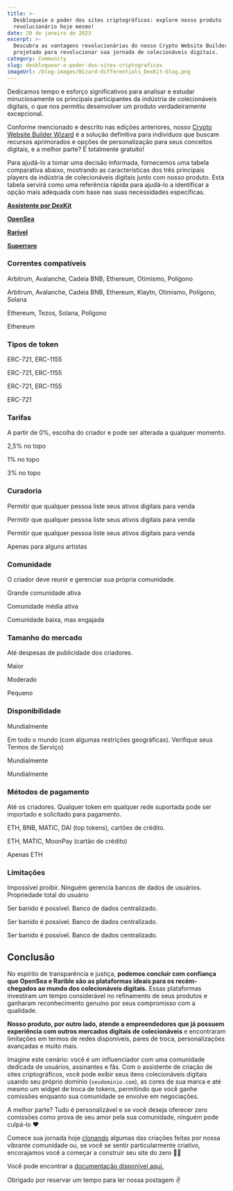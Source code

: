 ```yaml
---
title: >-
  Desbloqueie o poder dos sites criptográficos: explore nosso produto
  revolucionário hoje mesmo!
date: 20 de janeiro de 2023
excerpt: >-
  Descubra as vantagens revolucionárias do nosso Crypto Website Builder Wizard,
  projetado para revolucionar sua jornada de colecionáveis ​​digitais.
category: Community
slug: desbloquear-o-poder-dos-sites-criptograficos
imageUrl: /blog-images/Wizard-differentials_DexKit-blog.png
---
```

Dedicamos tempo e esforço significativos para analisar e estudar minuciosamente os principais participantes da indústria de colecionáveis ​​digitais, o que nos permitiu desenvolver um produto verdadeiramente excepcional.

Conforme mencionado e descrito nas edições anteriores, nosso [Crypto Website Builder Wizard](https://whitelabel-nft.dexkit.com/admin/create) é a solução definitiva para indivíduos que buscam recursos aprimorados e opções de personalização para seus conceitos digitais, e a melhor parte? É totalmente gratuito!

Para ajudá-lo a tomar uma decisão informada, fornecemos uma tabela comparativa abaixo, mostrando as características dos três principais players da indústria de colecionáveis ​​digitais junto com nosso produto. Esta tabela servirá como uma referência rápida para ajudá-lo a identificar a opção mais adequada com base nas suas necessidades específicas.

**[Assistente por DexKit](https://whitelabel-nft.dexkit.com/admin/create?_ga=2.19318648.1506910254.1705192601-1648656589.1702664712)**

**[OpenSea](https://opensea.io/)**

**[Rarível](https://rarible.com/)**

**[Superraro](https://superrare.com/)**

### Correntes compatíveis

Arbitrum, Avalanche, Cadeia BNB, Ethereum, Otimismo, Polígono

Arbitrum, Avalanche, Cadeia BNB, Ethereum, Klaytn, Otimismo, Polígono, Solana

Ethereum, Tezos, Solana, Polígono

Ethereum

### Tipos de token

ERC-721, ERC-1155

ERC-721, ERC-1155

ERC-721, ERC-1155

ERC-721

### Tarifas

A partir de 0%, escolha do criador e pode ser alterada a qualquer momento.

2,5% no topo

1% no topo

3% no topo

### Curadoria

Permitir que qualquer pessoa liste seus ativos digitais para venda

Permitir que qualquer pessoa liste seus ativos digitais para venda

Permitir que qualquer pessoa liste seus ativos digitais para venda

Apenas para alguns artistas

### Comunidade

O criador deve reunir e gerenciar sua própria comunidade.

Grande comunidade ativa

Comunidade média ativa

Comunidade baixa, mas engajada

### Tamanho do mercado

Até despesas de publicidade dos criadores.

Maior

Moderado

Pequeno

### Disponibilidade

Mundialmente

Em todo o mundo (com algumas restrições geográficas). Verifique seus Termos de Serviço)

Mundialmente

Mundialmente

### Métodos de pagamento

Até os criadores. Qualquer token em qualquer rede suportada pode ser importado e solicitado para pagamento.

ETH, BNB, MATIC, DAI (top tokens), cartões de crédito.

ETH, MATIC, MoonPay (cartão de crédito)

Apenas ETH

### Limitações

Impossível proibir. Ninguém gerencia bancos de dados de usuários. Propriedade total do usuário

Ser banido é possível. Banco de dados centralizado.

Ser banido é possível. Banco de dados centralizado.

Ser banido é possível. Banco de dados centralizado.

## Conclusão

No espírito de transparência e justiça, **podemos concluir com confiança que OpenSea e Rarible são as plataformas ideais para os recém-chegados ao mundo dos colecionáveis ​​digitais.** Essas plataformas investiram um tempo considerável no refinamento de seus produtos e ganharam reconhecimento genuíno por seus compromisso com a qualidade.

**Nosso produto, por outro lado, atende a empreendedores que já possuem experiência com outros mercados digitais de colecionáveis** e encontraram limitações em termos de redes disponíveis, pares de troca, personalizações avançadas e muito mais.

Imagine este cenário: você é um influenciador com uma comunidade dedicada de usuários, assinantes e fãs. Com o assistente de criação de sites criptográficos, você pode exibir seus itens colecionáveis ​​digitais usando seu próprio domínio (`seudominio.com`), as cores de sua marca e até mesmo um widget de troca de tokens, permitindo que você ganhe comissões enquanto sua comunidade se envolve em negociações.

A melhor parte? Tudo é personalizável e se você deseja oferecer zero comissões como prova de seu amor pela sua comunidade, ninguém pode culpá-lo ❤

Comece sua jornada hoje [clonando](https://whitelabel-nft.dexkit.com/site) algumas das criações feitas por nossa vibrante comunidade ou, se você se sentir particularmente criativo, encorajamos você a começar a construir seu site do zero 👨‍🎨

Você pode encontrar a [documentação disponível aqui.](https://docs.dexkit.com/defi-products/nft-marketplace/overview)

Obrigado por reservar um tempo para ler nossa postagem ✌
